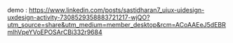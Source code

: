 demo : https://www.linkedin.com/posts/sastidharan7_uiux-uidesign-uxdesign-activity-7308529358883721217-wjQO?utm_source=share&utm_medium=member_desktop&rcm=ACoAAEeJ5dEBRmlhVpeYVoEPOSArCBi332r9684
